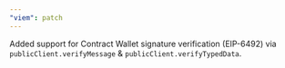 ```yaml
---
"viem": patch
---
```


Added support for Contract Wallet signature verification (EIP-6492) via `publicClient.verifyMessage` & `publicClient.verifyTypedData`.
